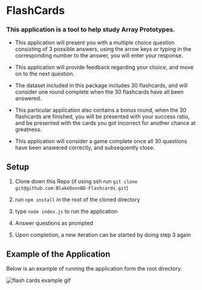 # FlashCards

### This application is a tool to help study Array Prototypes. 

* This application will present you with a multiple choice question consisting of 3 possible answers, using the arrow keys or typing in the corresponding number to the answer, you will enter your response. 

* This application will provide feedback regarding your choice, and move on to the next question.

* The dataset included in this package includes 30 flashcards, and will consider one round complete when the 30 flashcards have all been answered.

* This particular application also contains a bonus round, when the 30 flashcards are finished, you will be presented with your success ratio, and be presented with the cards you got incorrect for another chance at greatness.

* This application will consider a game complete once all 30 questions have been answered correctly, and subsequently close.

## Setup

1. Clone down this Repo (if using ssh run `git clone git@github.com:BlakeDonnBD-Flashcards.git`)

2. run `npm install` in the root of the cloned directory

3. type `node index.js` to run the application

4. Answer questions as prompted

5. Upon completion, a new iteration can be started by doing step 3 again


## Example of the Application

Below is an example of running the application form the root directory.

![flash cards example gif](https://i.imgur.com/8f2yydQ.gif)

